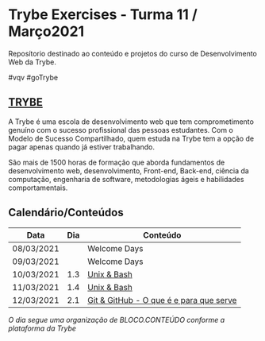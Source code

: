 # Trybe Exercises - Turma 11 / Março2021

Reposítorio destinado ao conteúdo e projetos do curso de  Desenvolvimento Web da Trybe.

#vqv #goTrybe

## [TRYBE](https://www.betrybe.com/)

A Trybe é uma escola de desenvolvimento web que tem comprometimento genuíno com o sucesso profissional das pessoas estudantes. Com o Modelo de Sucesso Compartilhado, quem estuda na Trybe tem a opção de pagar apenas quando já estiver trabalhando.

São mais de 1500 horas de formação que aborda fundamentos de desenvolvimento web, desenvolvimento, Front-end, Back-end, ciência da computação, engenharia de software, metodologias ágeis e habilidades comportamentais.

## Calendário/Conteúdos

| Data | Dia | Conteúdo |
|------|-----|----------|
| 08/03/2021 |  | Welcome Days |
| 09/03/2021 |  | Welcome Days |
| 10/03/2021 | 1.3 | [Unix & Bash](/exercises/1.3/) |
| 11/03/2021 | 1.4 | [Unix & Bash](/exercises/1.4/) |
| 12/03/2021 | 2.1 | [Git & GitHub - O que é e para que serve](/exercises/2.1/) |

*O dia segue uma organização de BLOCO.CONTEÚDO conforme a plataforma da Trybe*